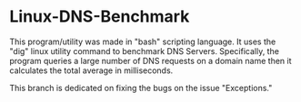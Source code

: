 # Linux-DNS-Benchmark

This program/utility was made in "bash" scripting language. It uses the "dig" linux utility command to benchmark DNS Servers. Specifically, the program queries a large number of DNS requests on a domain name then it calculates the total average in milliseconds.


This branch is dedicated on fixing the bugs on the issue "Exceptions."
